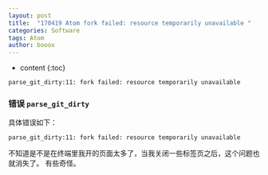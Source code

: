 ```yaml
---
layout: post
title:  "170419 Atom fork failed: resource temporarily unavailable " 
categories: Software 
tags: Atom 
author: booox
---
```


* content
{:toc}

`parse_git_dirty:11: fork failed: resource temporarily unavailable`



### 错误 `parse_git_dirty`

具体错误如下：

`parse_git_dirty:11: fork failed: resource temporarily unavailable`

不知道是不是在终端里我开的页面太多了，当我关闭一些标签页之后，这个问题也就消失了。
有些奇怪。
